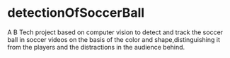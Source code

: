 # detectionOfSoccerBall
A B Tech project based on computer vision to detect and track the soccer ball in soccer videos on the basis of the color and shape,distinguishing it from the players and the distractions in the audience behind.
